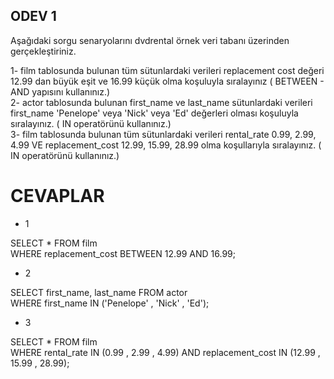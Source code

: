 ## ODEV 1

Aşağıdaki sorgu senaryolarını dvdrental örnek veri tabanı üzerinden gerçekleştiriniz.

1- film tablosunda bulunan tüm sütunlardaki verileri replacement cost değeri 12.99 dan büyük eşit ve 16.99 küçük olma koşuluyla sıralayınız ( BETWEEN - AND yapısını kullanınız.)    
2- actor tablosunda bulunan first_name ve last_name sütunlardaki verileri first_name 'Penelope' veya 'Nick' veya 'Ed' değerleri olması koşuluyla sıralayınız. ( IN operatörünü kullanınız.)    
3- film tablosunda bulunan tüm sütunlardaki verileri rental_rate 0.99, 2.99, 4.99 VE replacement_cost 12.99, 15.99, 28.99 olma koşullarıyla sıralayınız. ( IN operatörünü kullanınız.)

# CEVAPLAR
* 1

SELECT * FROM film  
WHERE replacement_cost BETWEEN 12.99 AND 16.99;  
* 2

SELECT first_name, last_name FROM actor  
WHERE first_name IN ('Penelope' , 'Nick' , 'Ed');  
* 3

SELECT * FROM film  
WHERE rental_rate IN (0.99 , 2.99 , 4.99) AND replacement_cost IN (12.99 , 15.99 , 28.99);
